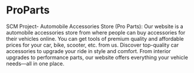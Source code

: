 # ProParts
SCM Project- Automobile Accessories Store (Pro Parts):
Our website is a automobile accessories store from where people can buy accessories for their vehicles online.
You can get tools of premium quality and affordable prices for your car, bike, scooter, etc. from us.
Discover top-quality car accessories to upgrade your ride in style and comfort. From interior upgrades to performance parts, our website offers everything your vehicle needs—all in one place.